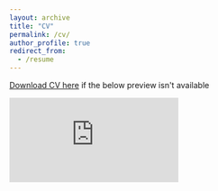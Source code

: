 ```yaml
---
layout: archive
title: "CV"
permalink: /cv/
author_profile: true
redirect_from:
  - /resume
---
```


[Download CV here](https://drive.google.com/file/d/1BvM7Lq9IFCUflCe-yT37Qm-ASwqqpwbx/view?usp=sharing) if the below preview isn't available

<embed src="https://drive.google.com/file/d/1BvM7Lq9IFCUflCe-yT37Qm-ASwqqpwbx/preview" type="application/pdf">
